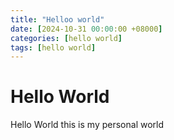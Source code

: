 ```yaml
---
title: "Helloo world"
date: [2024-10-31 00:00:00 +08000]
categories: [hello world]
tags: [hello world]
---
```


# Hello World 

Hello World this is my personal world